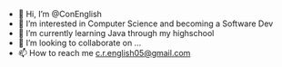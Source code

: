 - 👋 Hi, I’m @ConEnglish
- 👀 I’m interested in Computer Science and becoming a Software Dev 
- 🌱 I’m currently learning Java through my highschool
- 💞️ I’m looking to collaborate on ...
- 📫 How to reach me c.r.english05@gmail.com

<!---
ConEnglish/ConEnglish is a ✨ special ✨ repository because its `README.md` (this file) appears on your GitHub profile.
You can click the Preview link to take a look at your changes.
--->
